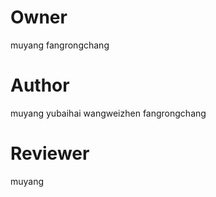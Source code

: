 # Owner
muyang
fangrongchang

# Author 
muyang
yubaihai
wangweizhen
fangrongchang

# Reviewer
muyang